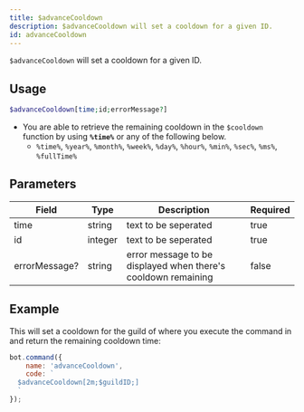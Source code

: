 ```yaml
---
title: $advanceCooldown
description: $advanceCooldown will set a cooldown for a given ID.
id: advanceCooldown
---
```


`$advanceCooldown` will set a cooldown for a given ID.

## Usage

```php
$advanceCooldown[time;id;errorMessage?]
```

* You are able to retrieve the remaining cooldown in the `$cooldown` function by using **`%time%`** or any of the following below.
  * `%time%`, `%year%`, `%month%`, `%week%`, `%day%`, `%hour%`, `%min%`, `%sec%`, `%ms%`, `%fullTime%`

## Parameters

| Field         | Type    | Description                                                   | Required |
|---------------|---------|---------------------------------------------------------------|----------|
| time          | string  | text to be seperated                                          | true     |
| id            | integer | text to be seperated                                          | true     |
| errorMessage? | string  | error message to be displayed when there's cooldown remaining | false    |

## Example

This will set a cooldown for the guild of where you execute the command in and return the remaining cooldown time:

```javascript
bot.command({
    name: 'advanceCooldown',
    code: `
  $advanceCooldown[2m;$guildID;]
  `
});
```